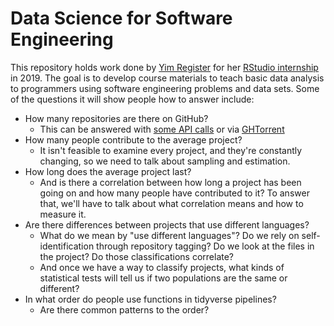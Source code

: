 # Data Science for Software Engineering

This repository holds work done by [Yim Register][register-yim] for her [RStudio internship][internship] in 2019.
The goal is to develop course materials to teach basic data analysis to programmers using software engineering problems and data sets.
Some of the questions it will show people how to answer include:

-   How many repositories are there on GitHub?
    -   This can be answered with [some API calls][github-api] or via [GHTorrent][ghtorrent]
-   How many people contribute to the average project?
    -   It isn't feasible to examine every project, and they're constantly changing, so we need to talk about sampling and estimation.
-   How long does the average project last?
    -   And is there a correlation between how long a project has been going on and how many people have contributed to it?
        To answer that, we'll have to talk about what correlation means and how to measure it.
-   Are there differences between projects that use different languages?
    -   What do we mean by "use different languages"? Do we rely on self-identification through repository tagging? Do we look at the files in the project? Do those classifications correlate?
    -   And once we have a way to classify projects, what kinds of statistical tests will tell us if two populations are the same or different?
-   In what order do people use functions in tidyverse pipelines?
    -   Are there common patterns to the order?

[ghtorrent]: http://ghtorrent.org/
[github-api]: https://developer.github.com/v3/
[internship]: https://blog.rstudio.com/2019/03/25/summer-interns-2019/
[register-yim]: http://students.washington.edu/yreg/
